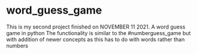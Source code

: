 # word_guess_game
This is my second project finished on NOVEMBER 11 2021.
A word guess game in python
The functionality is similar to the #numberguess_game but with addition of newer concepts as this has to do with words rather than numbers


